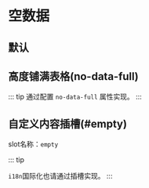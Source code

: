 # 空数据

## 默认

<demo vue="../../../docs-demo/basic/empty/Default.vue"></demo>

## 高度铺满表格(no-data-full)

::: tip
通过配置 `no-data-full` 属性实现。
:::

<demo vue="../../../docs-demo/basic/empty/NoDataFull.vue"></demo>

## 自定义内容插槽(#empty)

slot名称：`empty`

::: tip

`i18n`国际化也请通过插槽实现。
:::

<demo vue="../../../docs-demo/basic/empty/Slot.vue"></demo>
